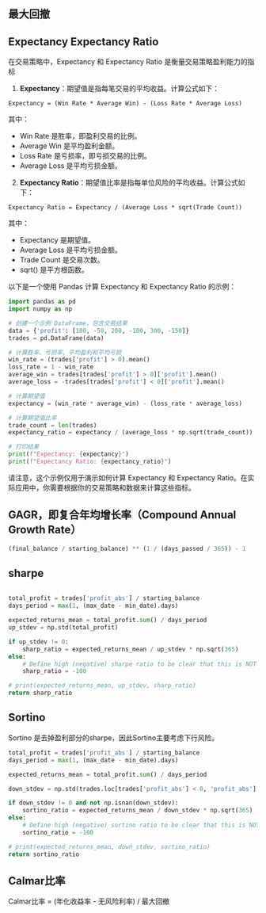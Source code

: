 
## 最大回撤



## Expectancy Expectancy Ratio
在交易策略中，Expectancy 和 Expectancy Ratio 是衡量交易策略盈利能力的指标

1. **Expectancy**：期望值是指每笔交易的平均收益。计算公式如下：

```
Expectancy = (Win Rate * Average Win) - (Loss Rate * Average Loss)
```

其中：
- Win Rate 是胜率，即盈利交易的比例。
- Average Win 是平均盈利金额。
- Loss Rate 是亏损率，即亏损交易的比例。
- Average Loss 是平均亏损金额。

2. **Expectancy Ratio**：期望值比率是指每单位风险的平均收益。计算公式如下：

```
Expectancy Ratio = Expectancy / (Average Loss * sqrt(Trade Count))
```

其中：
- Expectancy 是期望值。
- Average Loss 是平均亏损金额。
- Trade Count 是交易次数。
- sqrt() 是平方根函数。

以下是一个使用 Pandas 计算 Expectancy 和 Expectancy Ratio 的示例：

```python
import pandas as pd
import numpy as np

# 创建一个示例 DataFrame，包含交易结果
data = {'profit': [100, -50, 200, -100, 300, -150]}
trades = pd.DataFrame(data)

# 计算胜率、亏损率、平均盈利和平均亏损
win_rate = (trades['profit'] > 0).mean()
loss_rate = 1 - win_rate
average_win = trades[trades['profit'] > 0]['profit'].mean()
average_loss = -trades[trades['profit'] < 0]['profit'].mean()

# 计算期望值
expectancy = (win_rate * average_win) - (loss_rate * average_loss)

# 计算期望值比率
trade_count = len(trades)
expectancy_ratio = expectancy / (average_loss * np.sqrt(trade_count))

# 打印结果
print(f"Expectancy: {expectancy}")
print(f"Expectancy Ratio: {expectancy_ratio}")
```

请注意，这个示例仅用于演示如何计算 Expectancy 和 Expectancy Ratio。在实际应用中，你需要根据你的交易策略和数据来计算这些指标。

## GAGR，即复合年均增长率（Compound Annual Growth Rate）

```python
(final_balance / starting_balance) ** (1 / (days_passed / 365)) - 1
```

## sharpe

```python

total_profit = trades['profit_abs'] / starting_balance
days_period = max(1, (max_date - min_date).days)

expected_returns_mean = total_profit.sum() / days_period
up_stdev = np.std(total_profit)

if up_stdev != 0:
    sharp_ratio = expected_returns_mean / up_stdev * np.sqrt(365)
else:
    # Define high (negative) sharpe ratio to be clear that this is NOT optimal.
    sharp_ratio = -100

# print(expected_returns_mean, up_stdev, sharp_ratio)
return sharp_ratio
```

## Sortino 

Sortino 是去掉盈利部分的sharpe，因此Sortino主要考虑下行风险。
```python
total_profit = trades['profit_abs'] / starting_balance
days_period = max(1, (max_date - min_date).days)

expected_returns_mean = total_profit.sum() / days_period

down_stdev = np.std(trades.loc[trades['profit_abs'] < 0, 'profit_abs'] / starting_balance)

if down_stdev != 0 and not np.isnan(down_stdev):
    sortino_ratio = expected_returns_mean / down_stdev * np.sqrt(365)
else:
    # Define high (negative) sortino ratio to be clear that this is NOT optimal.
    sortino_ratio = -100

# print(expected_returns_mean, down_stdev, sortino_ratio)
return sortino_ratio
```


## Calmar比率
Calmar比率 = (年化收益率 - 无风险利率) / 最大回撤

